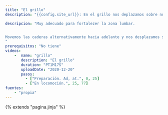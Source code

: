 ```yaml
---
title: "El grillo"
description: "{{config.site_url}}: En el grillo nos deplazamos sobre nuestro trasero."

descripcion: "Muy adecuado para fortalezer la zona lumbar.


Movemos las caderas alternativamente hacia adelante y nos desplazamos sobre nuestro trasero. Las espalda muy recta. Piernas estiradas. Avanzamos desplazando las caderas, no hacerlo con las piernas.
"
prerequisitos: "No tiene"
videos: 
    -  name: "grillo"
       description: "El grillo"
       duration: "PT1M17S"
       uploadDate: "2020-12-20"
       pasos:
         - ["Preparación. Ad, at.", 0, 25]         
         - ["En locomoción.", 25, 77]
fuentes:
    - "propia"
---
```

{% extends "pagina.jinja" %}